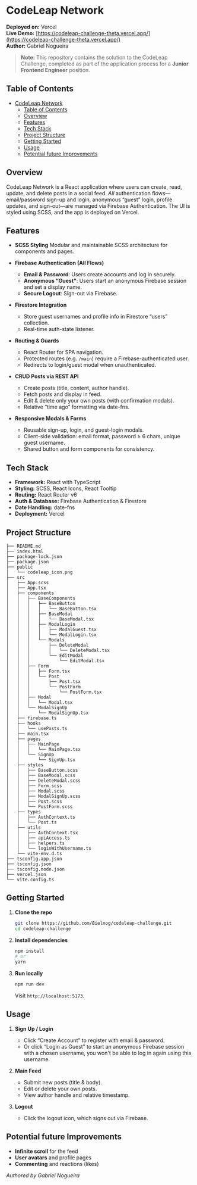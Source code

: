 # CodeLeap Network

**Deployed on:** Vercel  
**Live Demo:** [https://codeleap-challenge-theta.vercel.app/](https://codeleap-challenge-theta.vercel.app/)  
**Author:** Gabriel Nogueira

> **Note:** This repository contains the solution to the CodeLeap Challenge, completed as part of the application process for a **Junior Frontend Engineer** position.

## Table of Contents

- [CodeLeap Network](#codeleap-network)
  - [Table of Contents](#table-of-contents)
  - [Overview](#overview)
  - [Features](#features)
  - [Tech Stack](#tech-stack)
  - [Project Structure](#project-structure)
  - [Getting Started](#getting-started)
  - [Usage](#usage)
  - [Potential future Improvements](#potential-future-improvements)

## Overview

CodeLeap Network is a React application where users can create, read, update, and delete posts in a social feed. _All_ authentication flows—email/password sign-up and login, anonymous “guest” login, profile updates, and sign-out—are managed via Firebase Authentication. The UI is styled using SCSS, and the app is deployed on Vercel.

## Features

- **SCSS Styling**
  Modular and maintainable SCSS architecture for components and pages.

- **Firebase Authentication (All Flows)**

  - **Email & Password**: Users create accounts and log in securely.
  - **Anonymous “Guest”**: Users start an anonymous Firebase session and set a display name.
  - **Secure Logout**: Sign-out via Firebase.

- **Firestore Integration**

  - Store guest usernames and profile info in Firestore “users” collection.
  - Real-time auth-state listener.

- **Routing & Guards**

  - React Router for SPA navigation.
  - Protected routes (e.g. `/main`) require a Firebase-authenticated user.
  - Redirects to login/guest modal when unauthenticated.

- **CRUD Posts via REST API**

  - Create posts (title, content, author handle).
  - Fetch posts and display in feed.
  - Edit & delete only your own posts (with confirmation modals).
  - Relative “time ago” formatting via date-fns.

- **Responsive Modals & Forms**

  - Reusable sign-up, login, and guest-login modals.
  - Client-side validation: email format, password ≥ 6 chars, unique guest username.
  - Shared button and form components for consistency.

## Tech Stack

- **Framework:** React with TypeScript
- **Styling:** SCSS, React Icons, React Tooltip
- **Routing:** React Router v6
- **Auth & Database:** Firebase Authentication & Firestore
- **Date Handling:** date-fns
- **Deployment:** Vercel

## Project Structure

```
├── README.md
├── index.html
├── package-lock.json
├── package.json
├── public
│   └── codeleap_icon.png
├── src
│   ├── App.scss
│   ├── App.tsx
│   ├── components
│   │   ├── BaseComponents
│   │   │   ├── BaseButton
│   │   │   │   └── BaseButton.tsx
│   │   │   ├── BaseModal
│   │   │   │   └── BaseModal.tsx
│   │   │   ├── ModalLogin
│   │   │   │   ├── ModalGuest.tsx
│   │   │   │   └── ModalLogin.tsx
│   │   │   └── Modals
│   │   │       ├── DeleteModal
│   │   │       │   └── DeleteModal.tsx
│   │   │       └── EditModal
│   │   │           └── EditModal.tsx
│   │   ├── Form
│   │   │   ├── Form.tsx
│   │   │   └── Post
│   │   │       ├── Post.tsx
│   │   │       └── PostForm
│   │   │           └── PostForm.tsx
│   │   ├── Modal
│   │   │   └── Modal.tsx
│   │   └── ModalSignUp
│   │       └── ModalSignUp.tsx
│   ├── firebase.ts
│   ├── hooks
│   │   └── usePosts.ts
│   ├── main.tsx
│   ├── pages
│   │   ├── MainPage
│   │   │   └── MainPage.tsx
│   │   └── SignUp
│   │       └── SignUp.tsx
│   ├── styles
│   │   ├── BaseButton.scss
│   │   ├── BaseModal.scss
│   │   ├── DeleteModal.scss
│   │   ├── Form.scss
│   │   ├── Modal.scss
│   │   ├── ModalSignUp.scss
│   │   ├── Post.scss
│   │   └── PostForm.scss
│   ├── types
│   │   ├── AuthContext.ts
│   │   └── Post.ts
│   ├── utils
│   │   ├── AuthContext.tsx
│   │   ├── apiAccess.ts
│   │   ├── helpers.ts
│   │   └── loginWithUsername.ts
│   └── vite-env.d.ts
├── tsconfig.app.json
├── tsconfig.json
├── tsconfig.node.json
├── vercel.json
└── vite.config.ts
```

## Getting Started

1. **Clone the repo**

   ```bash
   git clone https://github.com/Bielnog/codeleap-challenge.git
   cd codeleap-challenge
   ```

2. **Install dependencies**

   ```bash
   npm install
   # or
   yarn
   ```

3. **Run locally**

   ```bash
   npm run dev
   ```

   Visit `http://localhost:5173`.

## Usage

1. **Sign Up / Login**

   - Click “Create Account” to register with email & password.
   - Or click “Login as Guest” to start an anonymous Firebase session with a chosen username, you won't be able to log in again using this username.

2. **Main Feed**

   - Submit new posts (title & body).
   - Edit or delete your own posts.
   - View author handle and relative timestamp.

3. **Logout**

   - Click the logout icon, which signs out via Firebase.

## Potential future Improvements

- **Infinite scroll** for the feed
- **User avatars** and profile pages
- **Commenting** and reactions (likes)

_Authored by Gabriel Nogueira_
